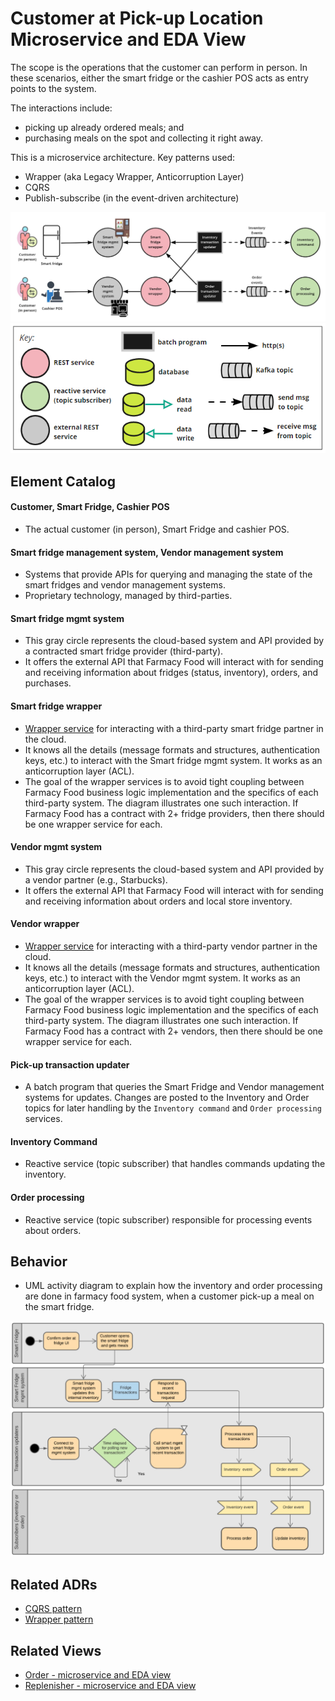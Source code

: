 # Customer at Pick-up Location Microservice and EDA View 
The scope is the operations that the customer can perform in person.
In these scenarios, either the smart fridge or the cashier POS acts as entry points to the system.
 
The interactions include:
- picking up already ordered meals; and
- purchasing meals on the spot and collecting it right away.

This is a microservice architecture. Key patterns used:
- Wrapper (aka Legacy Wrapper, Anticorruption Layer)
- CQRS
- Publish-subscribe (in the event-driven architecture)

![customer at pick-up location microservice and eda view](../images/customer-pickup-microservice-view-primary.jpg)
![Notation key](../images/notation-key-microservice-views.png)

## Element Catalog 

#### Customer, Smart Fridge, Cashier POS
- The actual customer (in person), Smart Fridge and cashier POS.

#### Smart fridge management system, Vendor management system
- Systems that provide APIs for querying and managing the state of the smart fridges
and vendor management systems.
- Proprietary technology, managed by third-parties.

#### Smart fridge mgmt system
- This gray circle represents the cloud-based system and API provided by a contracted smart fridge provider (third-party).
- It offers the external API that Farmacy Food will interact with for sending and receiving information about fridges 
(status, inventory), orders, and purchases. 

#### Smart fridge wrapper
- [Wrapper service](../ADRs/ADR004-wrapper-pattern.md) for interacting with a third-party smart fridge partner in the cloud.
- It knows all the details (message formats and structures, authentication keys, etc.) to interact with the Smart fridge
mgmt system. It works as an anticorruption layer (ACL).  
- The goal of the wrapper services is to avoid tight coupling between Farmacy Food business logic implementation and 
   the specifics of each third-party system. The diagram illustrates one such interaction. If Farmacy Food has a 
   contract with 2+ fridge providers, then there should be one wrapper service for each.  

#### Vendor mgmt system
- This gray circle represents the cloud-based system and API provided by a vendor partner (e.g., Starbucks). 
- It offers the external API that Farmacy Food will interact with for sending and receiving information about orders
and local store inventory. 

#### Vendor wrapper
- [Wrapper service](../ADRs/ADR004-wrapper-pattern.md) for interacting with a third-party vendor partner in the cloud.
- It knows all the details (message formats and structures, authentication keys, etc.) to interact with the Vendor 
mgmt system. It works as an anticorruption layer (ACL).  
- The goal of the wrapper services is to avoid tight coupling between Farmacy Food business logic implementation and 
   the specifics of each third-party system. The diagram illustrates one such interaction. If Farmacy Food has a 
   contract with 2+ vendors, then there should be one wrapper service for each.  

#### Pick-up transaction updater
- A batch program that queries the Smart Fridge and Vendor management systems for updates. Changes are
posted to the Inventory and Order topics for later handling by the `Inventory command` and
`Order processing` services.

#### Inventory Command
- Reactive service (topic subscriber) that handles commands updating the inventory.

#### Order processing 
- Reactive service (topic subscriber) responsible for processing events about orders.


## Behavior
- UML activity diagram to explain how the inventory and order processing are done in farmacy food system, when a customer pick-up a meal on the smart fridge.

![Activity diagram](../images/activity-diagram-for-customer-at-pick-up-location.png)

 
## Related ADRs 
- [CQRS pattern](../ADRs/ADR005-cqrs-pattern.md)
- [Wrapper pattern](../ADRs/ADR004-wrapper-pattern.md)

## Related Views
- [Order - microservice and EDA view](order-microservice-eda-view.md) 
- [Replenisher - microservice and EDA view](replenish-microservice-eda-view.md) 
